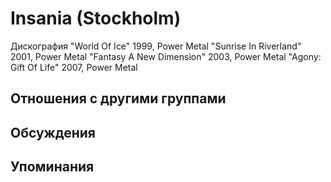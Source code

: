 # Insania (Stockholm)

Дискография
"World Of Ice" 1999, Power Metal
"Sunrise In Riverland" 2001, Power Metal
"Fantasy A New Dimension" 2003, Power Metal
"Agony: Gift Of Life" 2007, Power Metal

## Отношения с другими группами


## Обсуждения


## Упоминания

